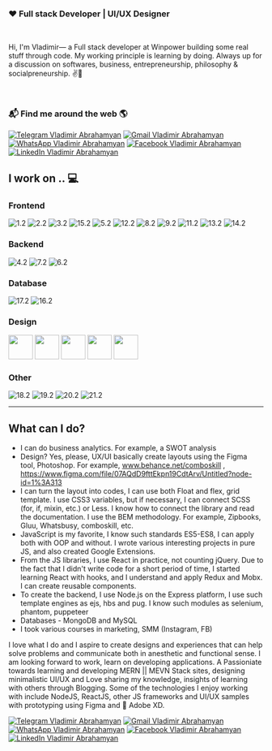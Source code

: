 [1.1]:https://img.shields.io/badge/Telegram-2CA5E0?style=for-the-badge&logo=telegram&logoColor=white (Telegram icon with padding)
[2.1]:https://img.shields.io/badge/Gmail-D14836?style=for-the-badge&logo=gmail&logoColor=white (Gmail icon with padding)
[3.1]:https://img.shields.io/badge/WhatsApp-25D366?style=for-the-badge&logo=whatsapp&logoColor=white (WhatsApp icon with padding)
[4.1]:https://img.shields.io/badge/Facebook-1877F2?style=for-the-badge&logo=facebook&logoColor=white (Facebook icon with padding)
[5.1]:https://img.shields.io/badge/LinkedIn-0077B5?style=for-the-badge&logo=linkedin&logoColor=white (LinkedIn icon with padding)



[1.2]:https://img.shields.io/badge/HTML5-E34F26?style=for-the-badge&logo=html5&logoColor=white (HTML5)
[2.2]:https://img.shields.io/badge/CSS3-1572B6?style=for-the-badge&logo=css3&logoColor=white (CSS3)
[3.2]:https://img.shields.io/badge/JavaScript-F7DF1E?style=for-the-badge&logo=javascript&logoColor=black (JavaScript)
[4.2]:https://img.shields.io/badge/Node.js-43853D?style=for-the-badge&logo=node.js&logoColor=white (Node.js)
[5.2]:https://img.shields.io/badge/Sass-CC6699?style=for-the-badge&logo=sass&logoColor=white (SASS)
[6.2]:https://img.shields.io/badge/PHP-777BB4?style=for-the-badge&logo=php&logoColor=white (PHP)
[7.2]:https://img.shields.io/badge/Express.js-404D59?style=for-the-badge (EXPRESS)
[8.2]:https://img.shields.io/badge/React-20232A?style=for-the-badge&logo=react&logoColor=61DAFB (React)
[9.2]:https://img.shields.io/badge/Tailwind_CSS-38B2AC?style=for-the-badge&logo=tailwind-css&logoColor=white (Tailwind_CSS)
[10.2]:https://img.shields.io/badge/Bootstrap-563D7C?style=for-the-badge&logo=bootstrap&logoColor=white (Bootstrap)
[11.2]:https://img.shields.io/badge/styled--components-DB7093?style=for-the-badge&logo=styled-components&logoColor=white (Styled Components)
[12.2]:https://img.shields.io/badge/Material--UI-0081CB?style=for-the-badge&logo=material-ui&logoColor=white (Material)
[13.2]:https://img.shields.io/badge/Redux-593D88?style=for-the-badge&logo=redux&logoColor=white (Redux)
[14.2]:https://img.shields.io/badge/React_Router-CA4245?style=for-the-badge&logo=react-router&logoColor=white (React router)
[15.2]:https://img.shields.io/badge/jQuery-0769AD?style=for-the-badge&logo=jquery&logoColor=white (jQuery)
[16.2]:https://img.shields.io/badge/MySQL-00000F?style=for-the-badge&logo=mysql&logoColor=white (MySQL)
[17.2]:https://img.shields.io/badge/MongoDB-4EA94B?style=for-the-badge&logo=mongodb&logoColor=white (MongoDB)
[18.2]:https://img.shields.io/badge/Heroku-430098?style=for-the-badge&logo=heroku&logoColor=white (Heroku)
[19.2]:https://img.shields.io/badge/Microsoft_Excel-217346?style=for-the-badge&logo=microsoft-excel&logoColor=white (Excel)
[20.2]:https://img.shields.io/badge/Microsoft_PowerPoint-B7472A?style=for-the-badge&logo=microsoft-powerpoint&logoColor=white (Powerpoint)
[21.2]:https://img.shields.io/badge/Microsoft_Word-2B579A?style=for-the-badge&logo=microsoft-word&logoColor=white (MicrosoftWord)


[1]: https://t.me/winpower
[2]: vladimir.abrahamyan96@gmail.com
[3]: +37493416555
[4]: https://www.facebook.com/vladimir.abrahamyan
[5]: https://www.linkedin.com/in/vladimir-abrahamyan



### ❤ Full stack Developer | UI/UX Designer

<br>

Hi, I'm Vladimir— a Full stack developer at Winpower building some real stuff through code. My working principle is learning by doing. Always up for a discussion on softwares, business, entrepreneurship, philosophy & socialpreneurship. ✌💖

<br>

### 📬 Find me around the web 🌎

[![Telegram Vladimir Abrahamyan][1.1]][1]
[![Gmail Vladimir Abrahamyan][2.1]][2]
[![WhatsApp Vladimir Abrahamyan][3.1]][3]
[![Facebook Vladimir Abrahamyan][4.1]][4]
[![LinkedIn Vladimir Abrahamyan][5.1]][5]



## I work on .. 💻

<h3>Frontend</h3>

![1.2] ![2.2] ![3.2] ![15.2] ![5.2] ![12.2] ![8.2] ![9.2] ![11.2] ![13.2] ![14.2]

<h3>Backend</h3>

![4.2] ![7.2] ![6.2]

<h3>Database</h3>

![17.2] ![16.2]

<h3>Design</h3>

<p>

<img src="https://i.pinimg.com/originals/66/8c/cc/668cccb3f734f342e07c0185e6d9a975.png" width="48">

<img src="https://seeklogo.com/images/A/adobe-photoshop-logo-7B88D7B5AA-seeklogo.com.png" width="48">

<img src="https://upload.wikimedia.org/wikipedia/commons/thumb/c/c2/Adobe_XD_CC_icon.svg/1051px-Adobe_XD_CC_icon.svg.png" width="48">

<img src="https://avocode.gallerycdn.vsassets.io/extensions/avocode/avocode/0.0.4/1556192850014/Microsoft.VisualStudio.Services.Icons.Default" width="48">

<img src="https://zeplin.io/img/favicon/228x228.png" width="48">

</p>


<h3>Other</h3>

![18.2] ![19.2] ![20.2] ![21.2]

<hr>

## What can I do?
- I can do business analytics. For example, a SWOT analysis
- Design? Yes, please, UX/UI basically create layouts using the Figma tool, Photoshop. For example, www.behance.net/comboskill , https://www.figma.com/file/07AQdD9fttEkpn19CdtArv/Untitled?node-id=1%3A313
- I can turn the layout into codes, I can use both Float and flex, grid template. I use CSS3 variables, but if necessary, I can connect SCSS (for, if, mixin, etc.) or Less. I know how to connect the library and read the documentation. I use the BEM methodology. For example, Zipbooks, Gluu, Whatsbusy, comboskill, etc.
- JavaScript is my favorite, I know such standards ES5-ES8, I can apply both with OOP and without. I wrote various interesting projects in pure JS, and also created Google Extensions.
- From the JS libraries, I use React in practice, not counting jQuery. Due to the fact that I didn't write code for a short period of time, I started learning React with hooks, and I understand and apply Redux and Mobx. I can create reusable components.
- To create the backend, I use Node.js on the Express platform, I use such template engines as ejs, hbs and pug. I know such modules as selenium, phantom, puppeteer
- Databases - MongoDB and MySQL
- I took various courses in marketing, SMM (Instagram, FB)



I love what I do and I aspire to create designs and experiences that can help solve problems and communicate both in anesthetic and functional sense. I am looking forward to work, learn on developing applications. A Passioniate towards learning and developing MERN || MEVN Stack sites, designing minimalistic UI/UX and Love sharing my knowledge, insights of learning with others through Blogging. Some of the technologies I enjoy working with include NodeJS, ReactJS, other JS frameworks and UI/UX samples with prototyping using Figma and 💎 Adobe XD.

[![Telegram Vladimir Abrahamyan][1.1]][1]
[![Gmail Vladimir Abrahamyan][2.1]][2]
[![WhatsApp Vladimir Abrahamyan][3.1]][3]
[![Facebook Vladimir Abrahamyan][4.1]][4]
[![LinkedIn Vladimir Abrahamyan][5.1]][5]
